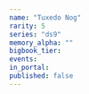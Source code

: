 ```yaml
---
name: "Tuxedo Nog"
rarity: 5
series: "ds9"
memory_alpha: ""
bigbook_tier:
events:
in_portal:
published: false
---
```

